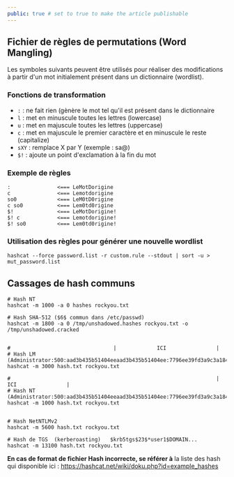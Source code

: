 ```yaml
---
public: true # set to true to make the article publishable
---
```

## Fichier de règles de permutations (Word Mangling)

Les symboles suivants peuvent être utilisés pour réaliser des modifications à partir d'un mot initialement présent dans un dictionnaire (wordlist).

### Fonctions de transformation
- `:` : ne fait rien (gènère le mot tel qu'il est présent dans le dictionnaire
- `l` : met en minuscule toutes les lettres (lowercase)
- `u` : met en majuscule toutes les lettres (uppercase)
- `c` : met en majuscule le premier caractère et en minuscule le reste (capitalize)
- `sXY` : remplace X par Y (exemple : sa@)
- `$!` : ajoute un point d'exclamation à la fin du mot

### Exemple de règles

```
:               <=== LeMotDorigine
c               <=== Lemotdorigine
so0             <=== LeM0tD0rigine
c so0           <=== Lem0td0rigine
$!              <=== LeMotDorigine!
$! c            <=== Lemotdorigine!
$! so0          <=== Lem0td0rigine!
```

### Utilisation des règles pour générer une nouvelle wordlist

```
hashcat --force password.list -r custom.rule --stdout | sort -u > mut_password.list
```

## Cassages de hash communs

```
# Hash NT
hashcat -m 1000 -a 0 hashes rockyou.txt

# Hash SHA-512 ($6$ commun dans /etc/passwd)
hashcat -m 1800 -a 0 /tmp/unshadowed.hashes rockyou.txt -o /tmp/unshadowed.cracked


#                                 |             ICI                |
# Hash LM       (Administrator:500:aad3b435b51404eeaad3b435b51404ee:7796ee39fd3a9c3a1844556115ae1a54:::)
hashcat -m 3000 hash.txt rockyou.txt

#                                                                  |             ICI                |
# Hash NT       (Administrator:500:aad3b435b51404eeaad3b435b51404ee:7796ee39fd3a9c3a1844556115ae1a54:::)
hashcat -m 1000 hash.txt rockyou.txt


# Hash NetNTLMv2
hashcat -m 5600 hash.txt rockyou.txt

# Hash de TGS  (kerberoasting)   $krb5tgs$23$*user1$DOMAIN...
hashcat -m 13100 hash.txt rockyou.txt
```

**En cas de format de fichier Hash incorrecte, se référer à**  la liste des hash qui disponible ici : <https://hashcat.net/wiki/doku.php?id=example_hashes>
